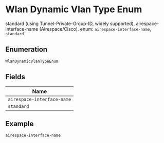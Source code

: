 
# Wlan Dynamic Vlan Type Enum

standard (using Tunnel-Private-Group-ID, widely supported), airespace-interface-name (Airespace/Cisco). enum: `airespace-interface-name`, `standard`

## Enumeration

`WlanDynamicVlanTypeEnum`

## Fields

| Name |
|  --- |
| `airespace-interface-name` |
| `standard` |

## Example

```
airespace-interface-name
```

